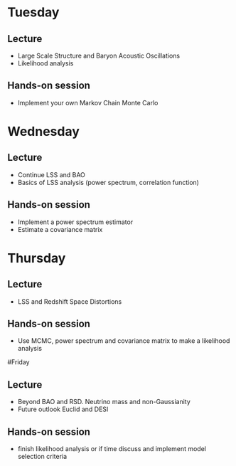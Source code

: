 
# Tuesday

## Lecture
 * Large Scale Structure and Baryon Acoustic Oscillations
 * Likelihood analysis

## Hands-on session
* Implement your own Markov Chain Monte Carlo

# Wednesday

## Lecture

 * Continue LSS and BAO
 * Basics of LSS analysis (power spectrum, correlation function)

## Hands-on session

* Implement a power spectrum estimator
* Estimate a covariance matrix


# Thursday

##  Lecture
* LSS and Redshift Space Distortions

## Hands-on session

* Use MCMC, power spectrum and covariance matrix to make a likelihood analysis



#Friday 

## Lecture

* Beyond BAO and RSD. Neutrino mass and non-Gaussianity
* Future outlook Euclid and DESI

## Hands-on session
* finish likelihood analysis or if time discuss and implement model selection criteria 

